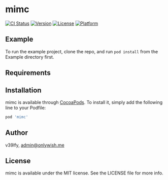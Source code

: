 # mimc

[![CI Status](https://img.shields.io/travis/v39lfy/mimc.svg?style=flat)](https://travis-ci.org/v39lfy/mimc)
[![Version](https://img.shields.io/cocoapods/v/mimc.svg?style=flat)](https://cocoapods.org/pods/mimc)
[![License](https://img.shields.io/cocoapods/l/mimc.svg?style=flat)](https://cocoapods.org/pods/mimc)
[![Platform](https://img.shields.io/cocoapods/p/mimc.svg?style=flat)](https://cocoapods.org/pods/mimc)

## Example

To run the example project, clone the repo, and run `pod install` from the Example directory first.

## Requirements

## Installation

mimc is available through [CocoaPods](https://cocoapods.org). To install
it, simply add the following line to your Podfile:

```ruby
pod 'mimc'
```

## Author

v39lfy, admin@onlywish.me

## License

mimc is available under the MIT license. See the LICENSE file for more info.
